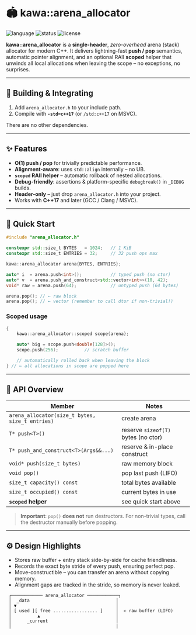 # 🏟 kawa::arena\_allocator

![language](https://img.shields.io/badge/C%2B%2B-17-blue.svg)
![status](https://img.shields.io/badge/stability-stable-brightgreen)
![license](https://img.shields.io/badge/license-MIT-green.svg)

 **kawa::arena\_allocator** is a **single-header**, *zero-overhead* arena (stack) allocator for modern C++.
It delivers lightning-fast **push / pop** semantics, automatic pointer
alignment, and an optional RAII **scoped** helper that unwinds all local
allocations when leaving the scope – no exceptions, no surprises.

---

## 🔧 Building & Integrating

1. Add `arena_allocator.h` to your include path.
2. Compile with **`-std=c++17`** (or `/std:c++17` on MSVC).

There are no other dependencies.

---

## ✨ Features

* **O(1) push / pop** for trivially predictable performance.
* **Alignment-aware**: uses `std::align` internally – no UB.
* **`scoped` RAII helper** – automatic rollback of nested allocations.
* **Debug-friendly**: assertions & platform-specific `debugbreak()` in
  `_DEBUG` builds.
* **Header-only** – just drop `arena_allocator.h` into your project.
* Works with **C++17** and later (GCC / Clang / MSVC).

---

## 🚀 Quick Start

```cpp
#include "arena_allocator.h"

constexpr std::size_t BYTES   = 1024;   // 1 KiB
constexpr std::size_t ENTRIES = 32;     // 32 push ops max

kawa::arena_allocator arena{BYTES, ENTRIES};

auto* i  = arena.push<int>();           // typed push (no ctor)
auto* v  = arena.push_and_construct<std::vector<int>>(10, 42);
void* raw = arena.push(64);             // untyped push (64 bytes)

arena.pop(); // ← raw block
arena.pop(); // ← vector (remember to call dtor if non-trivial!)
```

### Scoped usage

```cpp
{
    kawa::arena_allocator::scoped scope{arena};

    auto* big = scope.push<double[128]>();
    scope.push(256);          // scratch buffer

    // automatically rolled back when leaving the block
} // ← all allocations in scope are popped here
```

---

## 📝 API Overview

| Member                                          | Notes                               |
| ----------------------------------------------- | ----------------------------------- |
| `arena_allocator(size_t bytes, size_t entries)` | create arena                        |
| `T* push<T>()`                                  | reserve `sizeof(T)` bytes (no ctor) |
| `T* push_and_construct<T>(Args&&...)`           | reserve & in-place construct        |
| `void* push(size_t bytes)`                      | raw memory block                    |
| `void pop()`                                    | pop last push (LIFO)                |
| `size_t capacity() const`                       | total bytes available               |
| `size_t occupied() const`                       | current bytes in use                |
| **`scoped` helper**                             | see quick start above               |

> **Important**: `pop()` **does not** run destructors. For non-trivial
> types, call the destructor manually before popping.

---

## ⚙️ Design Highlights

* Stores raw buffer + entry stack side-by-side for cache friendliness.
* Records the exact byte stride of every push, ensuring perfect pop.
* Move-constructible – you can transfer an arena without copying memory.
* Alignment gaps are tracked in the stride, so memory is never leaked.

```
 ┌──────────── arena_allocator ────────────┐
 │  _data                                 │
 │ ▼                                      │
 │ [ used ][ free ................. ]     │  ← raw buffer (LIFO)
 │          ▲                             │
 │      _current                          │
 │                                        |
```
